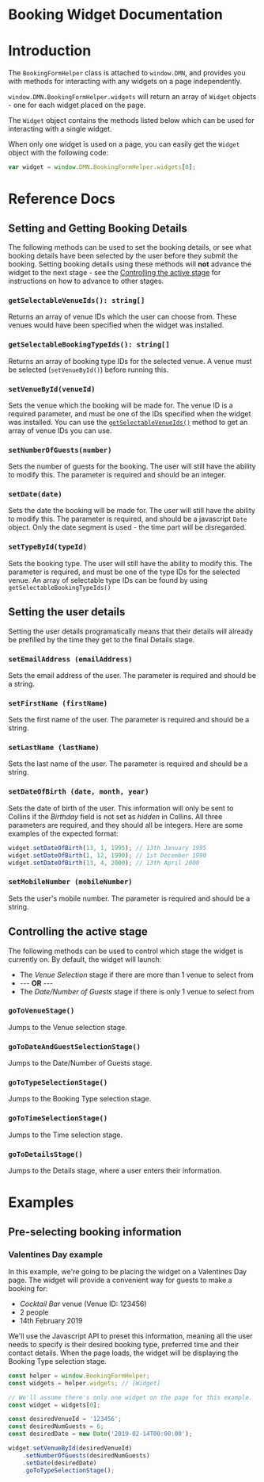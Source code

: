 # Booking Widget Documentation

# Introduction

The `BookingFormHelper` class is attached to `window.DMN`, and provides you with methods for interacting with any widgets on a page independently.

`window.DMN.BookingFormHelper.widgets` will return an array of `Widget` objects - one for each widget placed on the page.

The `Widget` object contains the methods listed below which can be used for interacting with a single widget.

When only one widget is used on a page, you can easily get the `Widget` object with the following code:

```javascript
var widget = window.DMN.BookingFormHelper.widgets[0];
```

# Reference Docs

## Setting and Getting Booking Details

The following methods can be used to set the booking details, or see what booking details have been selected by the user before they submit the booking. Setting booking details using these methods will **not** advance the widget to the next stage - see the [Controlling the active stage](#controlling-the-active-stage) for instructions on how to advance to other stages.

### `getSelectableVenueIds(): string[]`

Returns an array of venue IDs which the user can choose from. These venues would have been specified when the widget was installed.

### `getSelectableBookingTypeIds(): string[]`

Returns an array of booking type IDs for the selected venue. A venue must be selected (`setVenueById()`) before running this.

### `setVenueById(venueId)`

Sets the venue which the booking will be made for. The venue ID is a required parameter, and must be one of the IDs specified when the widget was installed. You can use the [`getSelectableVenueIds()`](#getSelectableVenueIds()) method to get an array of venue IDs you can use.

### `setNumberOfGuests(number)`

Sets the number of guests for the booking. The user will still have the ability to modify this. The parameter is required and should be an integer.

### `setDate(date)`

Sets the date the booking will be made for. The user will still have the ability to modify this. The parameter is required, and should be a javascript `Date` object. Only the date segment is used - the time part will be disregarded.

### `setTypeById(typeId)`

Sets the booking type. The user will still have the ability to modify this. The parameter is required, and must be one of the type IDs for the selected venue. An array of selectable type IDs can be found by using `getSelectableBookingTypeIds()`

## Setting the user details

Setting the user details programatically means that their details will already be prefilled by the time they get to the final Details stage.

### `setEmailAddress (emailAddress)`

Sets the email address of the user. The parameter is required and should be a string.

### `setFirstName (firstName)`

Sets the first name of the user. The parameter is required and should be a string.

### `setLastName (lastName)`

Sets the last name of the user. The parameter is required and should be a string.

### `setDateOfBirth (date, month, year)`

Sets the date of birth of the user. This information will only be sent to Collins if the *Birthday* field is not set as *hidden* in Collins. All three parameters are required, and they should all be integers. Here are some examples of the expected format:

```javascript
widget.setDateOfBirth(13, 1, 1995); // 13th January 1995
widget.setDateOfBirth(1, 12, 1990); // 1st December 1990
widget.setDateOfBirth(13, 4, 2000); // 13th April 2000
```

### `setMobileNumber (mobileNumber)`

Sets the user's mobile number. The parameter is required and should be a string.


## Controlling the active stage

The following methods can be used to control which stage the widget is currently on. By default, the widget will launch:

- The *Venue Selection* stage if there are more than 1 venue to select from
- --- **OR** ---
- The *Date/Number of Guests* stage if there is only 1 venue to select from

### `goToVenueStage()`

Jumps to the Venue selection stage.

### `goToDateAndGuestSelectionStage()`

Jumps to the Date/Number of Guests stage.

### `goToTypeSelectionStage()`

Jumps to the Booking Type selection stage.

### `goToTimeSelectionStage()`

Jumps to the Time selection stage.

### `goToDetailsStage()`

Jumps to the Details stage, where a user enters their information.

# Examples

## Pre-selecting booking information

### Valentines Day example

In this example, we're going to be placing the widget on a Valentines Day page. The widget will provide a convenient way for guests to make a booking for:

* *Cocktail Bar* venue (Venue ID: 123456)
* 2 people
* 14th February 2019

We'll use the Javascript API to preset this information, meaning all the user needs to specify is their desired booking type, preferred time and their contact details. When the page loads, the widget will be displaying the Booking Type selection stage.

```javascript
const helper = window.BookingFormHelper;
const widgets = helper.widgets; // [Widget]

// We'll assume there's only one widget on the page for this example.
const widget = widgets[0];

const desiredVenueId = '123456';
const desiredNumGuests = 6;
const desiredDate = new Date('2019-02-14T00:00:00');

widget.setVenueById(desiredVenueId)
    .setNumberOfGuests(desiredNumGuests)
    .setDate(desiredDate)
    .goToTypeSelectionStage();
```
